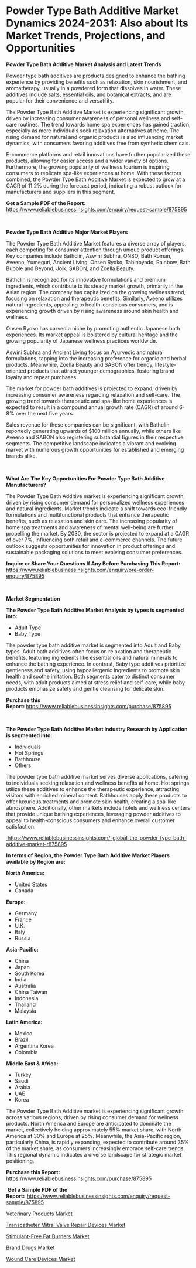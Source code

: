<p><h1>Powder Type Bath Additive Market Dynamics 2024-2031: Also about Its Market Trends, Projections, and Opportunities</h1></p><p><strong>Powder Type Bath Additive Market Analysis and Latest Trends</strong></p>
<p><p>Powder type bath additives are products designed to enhance the bathing experience by providing benefits such as relaxation, skin nourishment, and aromatherapy, usually in a powdered form that dissolves in water. These additives include salts, essential oils, and botanical extracts, and are popular for their convenience and versatility. </p><p>The Powder Type Bath Additive Market is experiencing significant growth, driven by increasing consumer awareness of personal wellness and self-care routines. The trend towards home spa experiences has gained traction, especially as more individuals seek relaxation alternatives at home. The rising demand for natural and organic products is also influencing market dynamics, with consumers favoring additives free from synthetic chemicals.</p><p>E-commerce platforms and retail innovations have further popularized these products, allowing for easier access and a wider variety of options. Furthermore, the growing popularity of wellness tourism is inspiring consumers to replicate spa-like experiences at home. With these factors combined, the Powder Type Bath Additive Market is expected to grow at a CAGR of 11.2% during the forecast period, indicating a robust outlook for manufacturers and suppliers in this segment.</p></p>
<p><strong>Get a Sample PDF of the Report:&nbsp;</strong> <a href="https://www.reliablebusinessinsights.com/enquiry/request-sample/875895">https://www.reliablebusinessinsights.com/enquiry/request-sample/875895</a></p>
<p>&nbsp;</p>
<p><strong>Powder Type Bath Additive Major Market Players</strong></p>
<p><p>The Powder Type Bath Additive Market features a diverse array of players, each competing for consumer attention through unique product offerings. Key companies include Bathclin, Aswini Subhra, ONSO, Bath Roman, Aveeno, Yumeguri, Ancient Living, Onsen Ryoko, Tabinoyado, Rainbow, Bath Bubble and Beyond, Joik, SABON, and Zoella Beauty.</p><p>Bathclin is recognized for its innovative formulations and premium ingredients, which contribute to its steady market growth, primarily in the Asian region. The company has capitalized on the growing wellness trend, focusing on relaxation and therapeutic benefits. Similarly, Aveeno utilizes natural ingredients, appealing to health-conscious consumers, and is experiencing growth driven by rising awareness around skin health and wellness.</p><p>Onsen Ryoko has carved a niche by promoting authentic Japanese bath experiences. Its market appeal is bolstered by cultural heritage and the growing popularity of Japanese wellness practices worldwide. </p><p>Aswini Subhra and Ancient Living focus on Ayurvedic and natural formulations, tapping into the increasing preference for organic and herbal products. Meanwhile, Zoella Beauty and SABON offer trendy, lifestyle-oriented products that attract younger demographics, fostering brand loyalty and repeat purchases. </p><p>The market for powder bath additives is projected to expand, driven by increasing consumer awareness regarding relaxation and self-care. The growing trend towards therapeutic and spa-like home experiences is expected to result in a compound annual growth rate (CAGR) of around 6-8% over the next five years. </p><p>Sales revenue for these companies can be significant, with Bathclin reportedly generating upwards of $100 million annually, while others like Aveeno and SABON also registering substantial figures in their respective segments. The competitive landscape indicates a vibrant and evolving market with numerous growth opportunities for established and emerging brands alike.</p></p>
<p>&nbsp;</p>
<p><strong>What Are The Key Opportunities For Powder Type Bath Additive Manufacturers?</strong></p>
<p><p>The Powder Type Bath Additive market is experiencing significant growth, driven by rising consumer demand for personalized wellness experiences and natural ingredients. Market trends indicate a shift towards eco-friendly formulations and multifunctional products that enhance therapeutic benefits, such as relaxation and skin care. The increasing popularity of home spa treatments and awareness of mental well-being are further propelling the market. By 2030, the sector is projected to expand at a CAGR of over 7%, influencing both retail and e-commerce channels. The future outlook suggests opportunities for innovation in product offerings and sustainable packaging solutions to meet evolving consumer preferences.</p></p>
<p><strong>Inquire or Share Your Questions If Any Before Purchasing This Report:</strong> <a href="https://www.reliablebusinessinsights.com/enquiry/pre-order-enquiry/875895">https://www.reliablebusinessinsights.com/enquiry/pre-order-enquiry/875895</a></p>
<p>&nbsp;</p>
<p><strong>Market Segmentation</strong></p>
<p><strong>The Powder Type Bath Additive Market Analysis by types is segmented into:</strong></p>
<p><ul><li>Adult Type</li><li>Baby Type</li></ul></p>
<p><p>The powder type bath additive market is segmented into Adult and Baby types. Adult bath additives often focus on relaxation and therapeutic benefits, featuring ingredients like essential oils and natural minerals to enhance the bathing experience. In contrast, Baby type additives prioritize gentleness and safety, using hypoallergenic ingredients to promote skin health and soothe irritation. Both segments cater to distinct consumer needs, with adult products aimed at stress relief and self-care, while baby products emphasize safety and gentle cleansing for delicate skin.</p></p>
<p><strong>Purchase this Report:&nbsp;</strong><a href="https://www.reliablebusinessinsights.com/purchase/875895">https://www.reliablebusinessinsights.com/purchase/875895</a></p>
<p>&nbsp;</p>
<p><strong>The Powder Type Bath Additive Market Industry Research by Application is segmented into:</strong></p>
<p><ul><li>Individuals</li><li>Hot Springs</li><li>Bathhouse</li><li>Others</li></ul></p>
<p><p>The powder type bath additive market serves diverse applications, catering to individuals seeking relaxation and wellness benefits at home. Hot springs utilize these additives to enhance the therapeutic experience, attracting visitors with enriched mineral content. Bathhouses apply these products to offer luxurious treatments and promote skin health, creating a spa-like atmosphere. Additionally, other markets include hotels and wellness centers that provide unique bathing experiences, leveraging powder additives to appeal to health-conscious consumers and enhance overall customer satisfaction.</p></p>
<p><a href="https://www.reliablebusinessinsights.com/-global-the-powder-type-bath-additive-market-r875895">&nbsp;https://www.reliablebusinessinsights.com/-global-the-powder-type-bath-additive-market-r875895</a></p>
<p><strong>In terms of Region, the Powder Type Bath Additive Market Players available by Region are:</strong></p>
<p>
    <p> <strong> North America: </strong>
        <ul>
            <li>United States</li>
            <li>Canada</li>
        </ul>
        </p> 
    <p> <strong> Europe: </strong>
        <ul>
            <li>Germany</li>
            <li>France</li>
            <li>U.K.</li>
            <li>Italy</li>
            <li>Russia</li>
        </ul>
        </p> 
    <p> <strong> Asia-Pacific: </strong>
        <ul>
            <li>China</li>
            <li>Japan</li>
            <li>South Korea</li>
            <li>India</li>
            <li>Australia</li>
            <li>China Taiwan</li>
            <li>Indonesia</li>
            <li>Thailand</li>
            <li>Malaysia</li>
        </ul>
        </p> 
    <p> <strong> Latin America: </strong>
        <ul>
            <li>Mexico</li>
            <li>Brazil</li>
            <li>Argentina Korea</li>
            <li>Colombia</li>
        </ul>
        </p> 
    <p> <strong> Middle East & Africa: </strong>
        <ul>
            <li>Turkey</li>
            <li>Saudi</li>
            <li>Arabia</li>
            <li>UAE</li>
            <li>Korea</li>
        </ul>
    </p>
    </p>
<p><p>The Powder Type Bath Additive market is experiencing significant growth across various regions, driven by rising consumer demand for wellness products. North America and Europe are anticipated to dominate the market, collectively holding approximately 55% market share, with North America at 30% and Europe at 25%. Meanwhile, the Asia-Pacific region, particularly China, is rapidly expanding, expected to contribute around 35% of the market share, as consumers increasingly embrace self-care trends. This regional dynamic indicates a diverse landscape for strategic market positioning.</p></p>
<p><strong>Purchase this Report: </strong><a href="https://www.reliablebusinessinsights.com/purchase/875895">https://www.reliablebusinessinsights.com/purchase/875895</a></p>
<p>&nbsp;<strong>Get a Sample PDF of the Report:&nbsp;&nbsp;</strong><a href="https://www.reliablebusinessinsights.com/enquiry/request-sample/875895">https://www.reliablebusinessinsights.com/enquiry/request-sample/875895</a></p>
<p><strong></strong></p>
<p><p><a href="https://www.linkedin.com/pulse/global-veterinary-products-market-trends-insights-growth-opportunities-c0rbe?trackingId=Uzk3YMSVSkStA4ckzpBssg%3D%3D">Veterinary Products Market</a></p><p><a href="https://www.linkedin.com/pulse/global-transcatheter-mitral-valve-repair-devices-market-ojnme?trackingId=Uk6bsMr4SK%2BSbroBE%2B4hbg%3D%3D">Transcatheter Mitral Valve Repair Devices Market</a></p><p><a href="https://issuu.com/reportprime-2/docs/stimulant-free-fat-burners-market-s_cd1b5a42798aeb">Stimulant-Free Fat Burners Market</a></p><p><a href="https://www.linkedin.com/pulse/global-brand-drugs-market-sector-types-applications-player-y00ee?trackingId=iDyGkIzYQbOS7ly4W0C1sQ%3D%3D">Brand Drugs Market</a></p><p><a href="https://www.linkedin.com/pulse/global-wound-care-devices-industry-research-report-competitive-pxype?trackingId=FPqwrg72TZmAJbwlrb%2F%2B%2FA%3D%3D">Wound Care Devices Market</a></p></p>